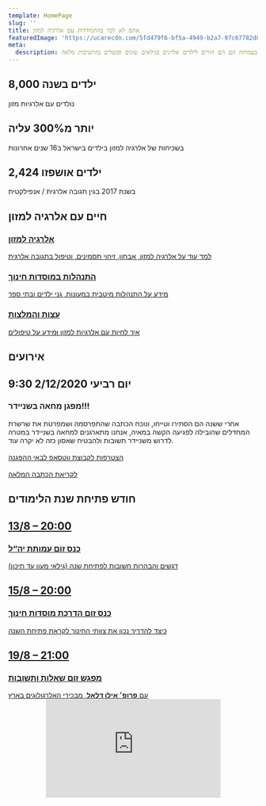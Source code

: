 ```yaml
---
template: HomePage
slug: ''
title: אתם לא לבד בהתמודדות עם אלרגיה למזון
featuredImage: 'https://ucarecdn.com/5fd479f6-bf5a-4949-b2a7-97c67782d8ad/'
meta:
  description: עמותת יה״ל הוקמה בשנת 2007 ע"י הורים לילדים אלרגים למזון במטרה לתת מענה ולתמוך במשפחות המתמודדות עם אתגר החיים עם אלרגיות למזון. כל בעלי התפקידים בעמותה הם הם הורים לילדים אלרגים בגילאים שונים ופועלים בהתנדבות מלאה.
---
```

<section>
  <div class="three-column">
    <div><h2>8,000 ילדים בשנה</h2>נולדים עם אלרגיות מזון</div>
    <div><h2>יותר מ300% עליה</h2> בשכיחות של אלרגיה למזון בילדים בישראל ב16 שנים אחרונות</div>
    <div><h2>2,424 ילדים אושפזו</h2> בשנת 2017 בגין תגובה אלרגית / אנפילקטית </div>
  </div>
</section>
<section>
  <h1>חיים עם אלרגיה למזון</h1>
  <div class="three-buttons">
    <a href="/post-categories/מידע-כללי/"><h3>אלרגיה למזון</h3>למד עוד על אלרגיה למזון, אבחון, זיהוי תסמינים, וטיפול בתגובה אלרגית</a>
    <a href="/post-categories/מוסדות-חינוך/"><h3>התנהלות במוסדות חינוך</h3> מידע על התנהלות מיטבית במעונות, גני ילדים  ובתי ספר</a>
    <a href="/post-categories/עצות-והמלצות/"><h3>עצות והמלצות</h3> איך לחיות עם אלרגיות למזון וּמידע על טיפולים</a>
  </div>
</section>
<section>
  <h1>אירועים</h1>
  <div class="two-buttons">
    <div class="button">
      <h2>יום רביעי 2/12/2020 9:30</h2><h3>מפגן מחאה בשניידר!!!</h3>אחרי ששנה הם הסתירו וטייחו, ונוכח הכתבה שהתפרסמה  ושמפרטת את שרשרת המחדלים שהובילה לפגיעה הקשה במאיה, אנחנו מתארגנים למחאה בשניידר במטרה לדרוש משניידר תשובות ולהבטיח שאסון כזה לא יקרה עוד.<br/><br/>
      <a href="https://chat.whatsapp.com/CCuXRywNINf3caO1eTF5vB">הצטרפות לקבוצת ווטסאפ לבאי ההפגנה</a><br/><br/>
      <a target="_blank" href="https://www.ynet.co.il/health/article/Hy00Ckpxjv?utm_source=ynet.app.android&utm_term=58523790&\utm_campaign=whatsapp&utm_medium=social">לקריאת הכתבה המלאה</a>
    </div>
  </div>
</div>
</section>
<section>
  <h1>חודש פתיחת שנת הלימודים</h1>
  <div class="three-buttons">
    <a href="/posts/הדרכת-מוסדות-חינוך/"><h2>13/8 – 20:00</h2><h3>כנס זום עמותת יה“ל</h3>דגשים והבהרות חשובות לפתיחת שנה (גילאי מעון עד תיכון)</a>
    <a href="https://youtu.be/hSO4zxgRMQk" target="_blank"><h2>15/8 – 20:00</h2><h3>כנס זום הדרכת מוסדות חינוך</h3> כיצד להדריך נכון את צוותי החינוך לקראת פתיחת השנה</a>
    <a href=""><h2>19/8 – 21:00</h2><h3>מפגש זום שאלות ותשובות</h3>עם <b>פרופ׳ אילן דלאל</b>, מבכירי האלרגולוגים בארץ</a>
  </div>
</section>
<section>
  <div style="padding-bottom: 39.5%; position: relative; height: 0; overflow: hidden;">
    <iframe style="width:70%; height:100%; top:0; position: absolute; right: 15%;" src="https://www.youtube.com/embed/ILcP0ihl9OI" frameborder="0" allow="accelerometer; clipboard-write; encrypted-media; gyroscope; picture-in-picture" allowfullscreen></iframe>
  </div>
</section>
